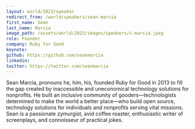 ```yaml
---
layout: world/2023/speaker
redirect_from: /world/speakers/sean-marcia
first_name: Sean
last_name: Marcia
image_path: /assets/world/2023/images/speakers/s-marcia.jpeg
role: Founder
company: Ruby for Good
keynote:
github: https://github.com/seanmarcia
linkedin:
twitter: https://twitter.com/seanmarcia
---
```


Sean Marcia, pronouns he, him, his, founded Ruby for Good in 2013 to fill the gap created by inaccessible and uneconomical technology solutions for nonprofits. He built an inclusive community of gooders—technologists determined to make the world a better place—who build open source, technology solutions for individuals and nonprofits serving vital missions. Sean is a passionate zymurgist, avid coffee roaster, enthusiastic writer of screenplays, and connoisseur of practical jokes.
